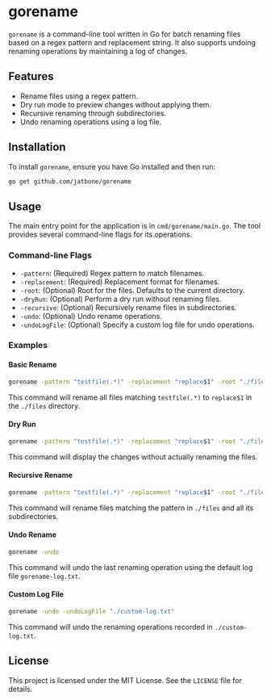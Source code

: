 # gorename

`gorename` is a command-line tool written in Go for batch renaming files based on a regex pattern and replacement string. It also supports undoing renaming operations by maintaining a log of changes.

## Features

- Rename files using a regex pattern.
- Dry run mode to preview changes without applying them.
- Recursive renaming through subdirectories.
- Undo renaming operations using a log file.

## Installation

To install `gorename`, ensure you have Go installed and then run:

```sh
go get github.com/jatbone/gorename
```

## Usage

The main entry point for the application is in `cmd/gorename/main.go`. The tool provides several command-line flags for its operations.

### Command-line Flags

- `-pattern`: (Required) Regex pattern to match filenames.
- `-replacement`: (Required) Replacement format for filenames.
- `-root`: (Optional) Root for the files. Defaults to the current directory.
- `-dryRun`: (Optional) Perform a dry run without renaming files.
- `-recursive`: (Optional) Recursively rename files in subdirectories.
- `-undo`: (Optional) Undo rename operations.
- `-undoLogFile`: (Optional) Specify a custom log file for undo operations.

### Examples

#### Basic Rename

```sh
gorename -pattern "testfile(.*)" -replacement "replace$1" -root "./files"
```

This command will rename all files matching `testfile(.*)` to `replace$1` in the `./files` directory.

#### Dry Run

```sh
gorename -pattern "testfile(.*)" -replacement "replace$1" -root "./files" -dryRun
```

This command will display the changes without actually renaming the files.

#### Recursive Rename

```sh
gorename -pattern "testfile(.*)" -replacement "replace$1" -root "./files" -recursive
```

This command will rename files matching the pattern in `./files` and all its subdirectories.

#### Undo Rename

```sh
gorename -undo
```

This command will undo the last renaming operation using the default log file `gorename-log.txt`.

#### Custom Log File

```sh
gorename -undo -undoLogFile "./custom-log.txt"
```

This command will undo the renaming operations recorded in `./custom-log.txt`.

## License

This project is licensed under the MIT License. See the `LICENSE` file for details.
